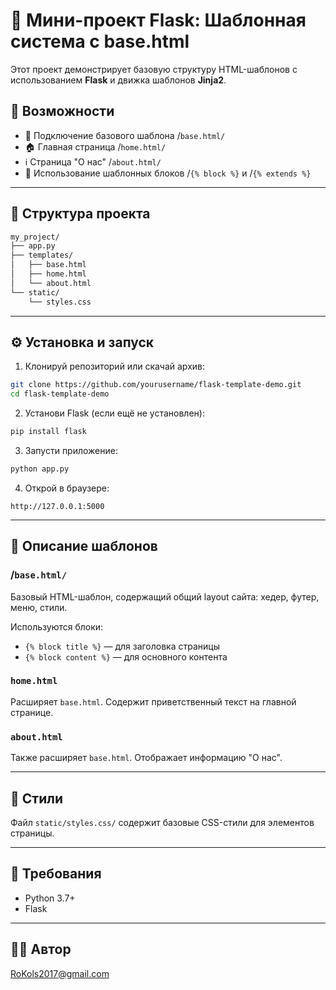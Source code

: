 # 🧪 Мини-проект Flask: Шаблонная система с base.html

Этот проект демонстрирует базовую структуру HTML-шаблонов с использованием **Flask** и движка шаблонов **Jinja2**.

## 🚀 Возможности

- 📄 Подключение базового шаблона /`base.html/`
- 🏠 Главная страница /`home.html/`
- ℹ️ Страница "О нас" /`about.html/`
- 🧩 Использование шаблонных блоков /`{% block %}` и /`{% extends %}`

---

## 🧱 Структура проекта

```txt
my_project/
├── app.py
├── templates/
│   ├── base.html
│   ├── home.html
│   └── about.html
└── static/
    └── styles.css
```

---

## ⚙️ Установка и запуск

1. Клонируй репозиторий или скачай архив:

```bash
git clone https://github.com/yourusername/flask-template-demo.git
cd flask-template-demo
```

2. Установи Flask (если ещё не установлен):

```bash
pip install flask
```

3. Запусти приложение:

```bash
python app.py
```

4. Открой в браузере:

```
http://127.0.0.1:5000
```

---

## 📂 Описание шаблонов

### /`base.html/`

Базовый HTML-шаблон, содержащий общий layout сайта: хедер, футер, меню, стили.

Используются блоки:
- `{% block title %}` — для заголовка страницы
- `{% block content %}` — для основного контента

### `home.html`

Расширяет `base.html`. Содержит приветственный текст на главной странице.

### `about.html`

Также расширяет `base.html`. Отображает информацию "О нас".

---

## 🎨 Стили

Файл `static/styles.css/` содержит базовые CSS-стили для элементов страницы.

---

## 📎 Требования

- Python 3.7+
- Flask

---

## 👨‍💻 Автор

RoKols2017@gmail.com
